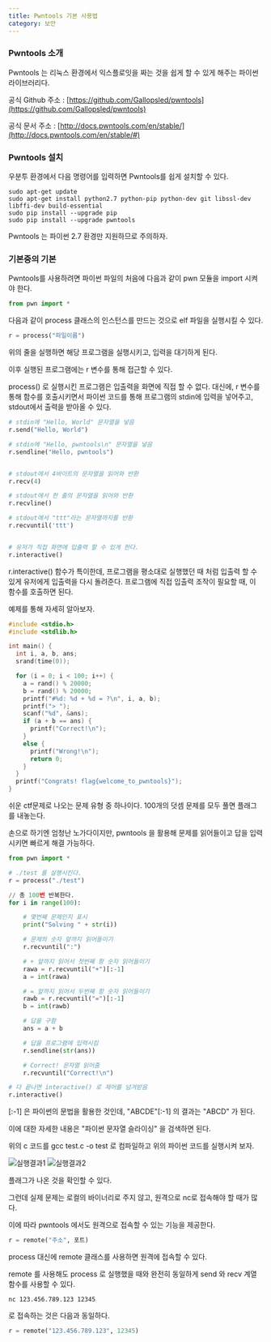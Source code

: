 ```yaml
---
title: Pwntools 기본 사용법
category: 보안
---
```


### Pwntools 소개

Pwntools 는 리눅스 환경에서 익스플로잇을 짜는 것을 쉽게 할 수 있게 해주는 파이썬 라이브러리다.

공식 Github 주소 : [https://github.com/Gallopsled/pwntools](https://github.com/Gallopsled/pwntools)

공식 문서 주소 : [http://docs.pwntools.com/en/stable/](http://docs.pwntools.com/en/stable/#)

### Pwntools 설치

우분투 환경에서 다음 명령어를 입력하면 Pwntools를 쉽게 설치할 수 있다.

```
sudo apt-get update
sudo apt-get install python2.7 python-pip python-dev git libssl-dev libffi-dev build-essential
sudo pip install --upgrade pip
sudo pip install --upgrade pwntools
```

Pwntools 는 파이썬 2.7 환경만 지원하므로 주의하자.

### 기본중의 기본

Pwntools를 사용하려면 파이썬 파일의 처음에 다음과 같이 pwn 모듈을 import 시켜야 한다.

```python
from pwn import *
```

다음과 같이 process 클래스의 인스턴스를 만드는 것으로 elf 파일을 실행시킬 수 있다.

```python
r = process("파일이름")
```

위의 줄을 실행하면 해당 프로그램을 실행시키고, 입력을 대기하게 된다.

이후 실행된 프로그램에는 r 변수를 통해 접근할 수 있다.

process() 로 실행시킨 프로그램은 입출력을 화면에 직접 할 수 없다. 대신에, r 변수를 통해 함수를 호출시키면서 파이썬 코드를 통해 프로그램의 stdin에 입력을 넣어주고, stdout에서 출력을 받아올 수 있다.

```python
# stdin에 "Hello, World" 문자열을 넣음
r.send("Hello, World")

# stdin에 "Hello, pwntools\n" 문자열을 넣음
r.sendline("Hello, pwntools")


# stdout에서 4바이트의 문자열을 읽어와 반환
r.recv(4)

# stdout에서 한 줄의 문자열을 읽어와 반환
r.recvline()

# stdout에서 "ttt"라는 문자열까지를 반환
r.recvuntil('ttt')


# 유저가 직접 화면에 입출력 할 수 있게 한다.
r.interactive()
```

r.interactive() 함수가 특이한데, 프로그램을 평소대로 실행했던 때 처럼 입출력 할 수 있게 유저에게 입출력을 다시 돌려준다. 프로그램에 직접 입출력 조작이 필요할 때, 이 함수를 호출하면 된다.

예제를 통해 자세히 알아보자.

```c
#include <stdio.h>
#include <stdlib.h>

int main() {
  int i, a, b, ans;
  srand(time(0));

  for (i = 0; i < 100; i++) {
    a = rand() % 20000;
    b = rand() % 20000;
    printf("#%d: %d + %d = ?\n", i, a, b);
    printf("> ");
    scanf("%d", &ans);
    if (a + b == ans) {
      printf("Correct!\n");
    }
    else {
      printf("Wrong!\n");
      return 0;
    }
  }
  printf("Congrats! flag{welcome_to_pwntools}");
}
```

쉬운 ctf문제로 나오는 문제 유형 중 하나이다. 100개의 덧셈 문제를 모두 풀면 플래그를 내놓는다.

손으로 하기엔 엄청난 노가다이지만, pwntools 을 활용해 문제를 읽어들이고 답을 입력시키면 빠르게 해결 가능하다.

```python
from pwn import *

# ./test 를 실행시킨다.
r = process("./test")

// 총 100번 반복한다.
for i in range(100):

    # 몇번째 문제인지 표시
    print("Solving " + str(i))

    # 문제의 숫자 앞까지 읽어들이기
    r.recvuntil(":")

    # + 앞까지 읽어서 첫번째 항 숫자 읽어들이기
    rawa = r.recvuntil("+")[:-1]
    a = int(rawa)

    # = 앞까지 읽어서 두번째 항 숫자 읽어들이기
    rawb = r.recvuntil("=")[:-1]
    b = int(rawb)

    # 답을 구함
    ans = a + b

	# 답을 프로그램에 입력시킴
    r.sendline(str(ans))

    # Correct! 문자열 읽어줌
    r.recvuntil("Correct!\n")

# 다 끝나면 interactive() 로 제어를 넘겨받음
r.interactive()
```

\[:-1\] 은 파이썬의 문법을 활용한 것인데, "ABCDE"\[:-1\] 의 결과는 "ABCD" 가 된다.

이에 대한 자세한 내용은 "파이썬 문자열 슬라이싱" 을 검색하면 된다.

위의 c 코드를 gcc test.c -o test 로 컴파일하고 위의 파이썬 코드를 실행시켜 보자.

![실행결과1](https://tekiter.github.io/images/2020-02-06-pwntools1.png)
![실행결과2](https://tekiter.github.io/images/2020-02-06-pwntools2.png)

플래그가 나온 것을 확인할 수 있다.

그런데 실제 문제는 로컬의 바이너리로 주지 않고, 원격으로 nc로 접속해야 할 때가 많다.

이에 따라 pwntools 에서도 원격으로 접속할 수 있는 기능을 제공한다.

```python
r = remote("주소", 포트)
```

process 대신에 remote 클래스를 사용하면 원격에 접속할 수 있다.

remote 를 사용해도 process 로 실행했을 때와 완전히 동일하게 send 와 recv 계열 함수를 사용할 수 있다.

```
nc 123.456.789.123 12345
```

로 접속하는 것은 다음과 동일하다.

```python
r = remote("123.456.789.123", 12345)
```
